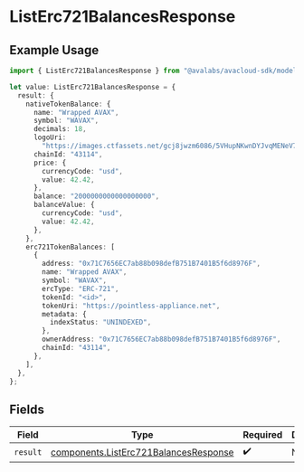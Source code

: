 # ListErc721BalancesResponse

## Example Usage

```typescript
import { ListErc721BalancesResponse } from "@avalabs/avacloud-sdk/models/operations";

let value: ListErc721BalancesResponse = {
  result: {
    nativeTokenBalance: {
      name: "Wrapped AVAX",
      symbol: "WAVAX",
      decimals: 18,
      logoUri:
        "https://images.ctfassets.net/gcj8jwzm6086/5VHupNKwnDYJvqMENeV7iJ/fdd6326b7a82c8388e4ee9d4be7062d4/avalanche-avax-logo.svg",
      chainId: "43114",
      price: {
        currencyCode: "usd",
        value: 42.42,
      },
      balance: "2000000000000000000",
      balanceValue: {
        currencyCode: "usd",
        value: 42.42,
      },
    },
    erc721TokenBalances: [
      {
        address: "0x71C7656EC7ab88b098defB751B7401B5f6d8976F",
        name: "Wrapped AVAX",
        symbol: "WAVAX",
        ercType: "ERC-721",
        tokenId: "<id>",
        tokenUri: "https://pointless-appliance.net",
        metadata: {
          indexStatus: "UNINDEXED",
        },
        ownerAddress: "0x71C7656EC7ab88b098defB751B7401B5f6d8976F",
        chainId: "43114",
      },
    ],
  },
};
```

## Fields

| Field                                                                                          | Type                                                                                           | Required                                                                                       | Description                                                                                    |
| ---------------------------------------------------------------------------------------------- | ---------------------------------------------------------------------------------------------- | ---------------------------------------------------------------------------------------------- | ---------------------------------------------------------------------------------------------- |
| `result`                                                                                       | [components.ListErc721BalancesResponse](../../models/components/listerc721balancesresponse.md) | :heavy_check_mark:                                                                             | N/A                                                                                            |
